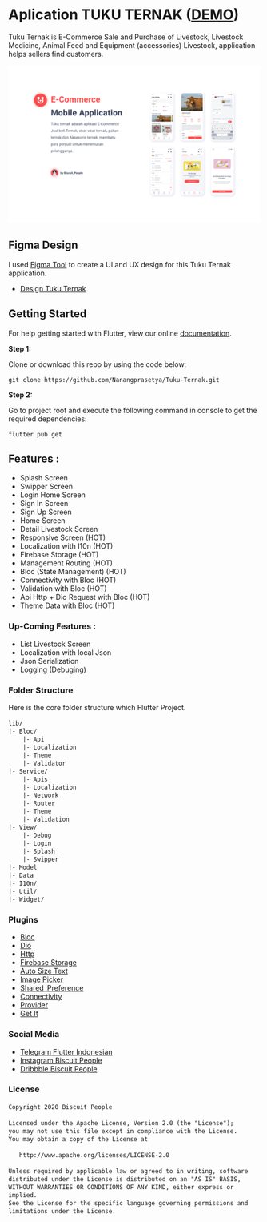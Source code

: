 # Aplication TUKU TERNAK ([DEMO](https://github.com/Nanangprasetya/Tuku-Ternak.git))

Tuku Ternak is E-Commerce Sale and Purchase of Livestock, Livestock Medicine, Animal Feed and Equipment (accessories) Livestock, application helps sellers find customers.

![Image](assets/profile/Intro.png)


## Figma Design

I used [Figma Tool](https://www.figma.com/file/pED21VlBNzvdpSvTSkQQQw/PROJECT-TukuTernak?node-id=0%3A1) to create a UI and UX design for this Tuku Ternak application.

* [Design Tuku Ternak](https://www.figma.com/file/pED21VlBNzvdpSvTSkQQQw/PROJECT-TukuTernak?node-id=0%3A1)

## Getting Started

For help getting started with Flutter, view our online
[documentation](https://flutter.io/).

**Step 1:**

Clone or download this repo by using the code below:

```
git clone https://github.com/Nanangprasetya/Tuku-Ternak.git
```

**Step 2:**

Go to project root and execute the following command in console to get the required dependencies:

```
flutter pub get
```

## Features :

* Splash Screen
* Swipper Screen
* Login Home Screen
* Sign In Screen
* Sign Up Screen
* Home Screen
* Detail Livestock Screen
* Responsive Screen (HOT)
* Localization with I10n (HOT)
* Firebase Storage (HOT)
* Management Routing (HOT)
* Bloc (State Management) (HOT)
* Connectivity with Bloc (HOT)
* Validation with Bloc (HOT)
* Api Http + Dio Request with Bloc (HOT)
* Theme Data with Bloc (HOT)

### Up-Coming Features :

* List Livestock Screen
* Localization with local Json
* Json Serialization
* Logging (Debuging)

### Folder Structure
Here is the core folder structure which Flutter Project.

```
lib/
|- Bloc/
    |- Api
    |- Localization
    |- Theme
    |- Validator
|- Service/
    |- Apis
    |- Localization
    |- Network
    |- Router
    |- Theme
    |- Validation
|- View/
    |- Debug
    |- Login
    |- Splash
    |- Swipper
|- Model
|- Data
|- I10n/
|- Util/
|- Widget/
```

### Plugins

* [Bloc](https://pub.dev/packages/flutter_bloc)
* [Dio](https://pub.dev/packages/dio)
* [Http](https://pub.dev/packages/http)
* [Firebase Storage](https://pub.dev/packages/firebase_storage)
* [Auto Size Text](https://pub.dev/packages/auto_size_text)
* [Image Picker](https://pub.dev/packages/image_picker)
* [Shared_Preference](https://pub.dev/packages/shared_preference)
* [Connectivity](https://pub.dev/packages/connectivity)
* [Provider](https://pub.dev/packages/provider)
* [Get It](https://pub.dev/packages/get_it)

### Social Media

* [Telegram Flutter Indonesian](https://t.me/flutter_id)
* [Instagram Biscuit People](https://www.instagram.com/biscuit_people/)
* [Dribbble Biscuit People](https://dribbble.com/biscuit_people)


### License

```
Copyright 2020 Biscuit People

Licensed under the Apache License, Version 2.0 (the "License");
you may not use this file except in compliance with the License.
You may obtain a copy of the License at

   http://www.apache.org/licenses/LICENSE-2.0

Unless required by applicable law or agreed to in writing, software
distributed under the License is distributed on an "AS IS" BASIS,
WITHOUT WARRANTIES OR CONDITIONS OF ANY KIND, either express or implied.
See the License for the specific language governing permissions and
limitations under the License.
```
